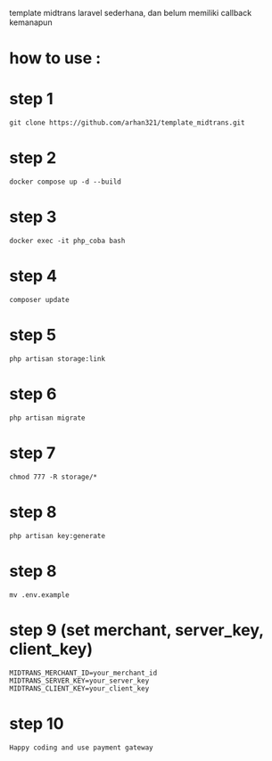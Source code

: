 template midtrans laravel sederhana, dan belum memiliki callback kemanapun

# how to use :

# step 1
```
git clone https://github.com/arhan321/template_midtrans.git
```

# step 2 
```
docker compose up -d --build 
```

# step 3 
```
docker exec -it php_coba bash
```

# step 4 
```
composer update 
```

# step 5 
```
php artisan storage:link
```

# step 6 
```
php artisan migrate
```

# step 7
```
chmod 777 -R storage/*
```

# step 8 
```
php artisan key:generate
```

# step 8 
```
mv .env.example 
```

# step 9 (set merchant, server_key, client_key) 
```
MIDTRANS_MERCHANT_ID=your_merchant_id
MIDTRANS_SERVER_KEY=your_server_key
MIDTRANS_CLIENT_KEY=your_client_key
```

# step 10 
```
Happy coding and use payment gateway
```

